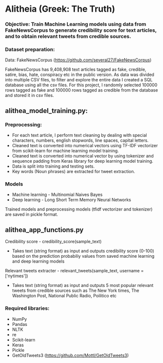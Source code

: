 # Alitheia (Greek: The Truth)

### Objective: Train Machine Learning models using data from FakeNewsCorpus to generate credibility score for text articles, and to obtain relevant tweets from credible sources. 

### Dataset preparation:

Data: FakeNewsCorpus (https://github.com/several27/FakeNewsCorpus)

FakeNewsCorpus has 9,408,908 text articles tagged as fake, credible, satire, bias, hate, conspiracy etc in the public version. As data was divided into multiple CSV files, to filter and explore the entire data I created a SQL database using all the csv files. For this project, I randomly selected 100000 rows tagged as fake and 100000 rows tagged as credible from the database and stored it in csv files.

## alithea_model_training.py:

### Preprocessing:

- For each text article, I perform text cleaning by dealing with special characters, numbers, english stopwords, line spaces, capital letters. 
- Cleaned text is converted into numerical vectors using TF-IDF vectorizer from scikit-learn for machine learning model training. 
- Cleaned text is converted into numerical vector by using tokenizer and sequence padding from Keras library for deep learning model training.
- Data is split into training and testing sets.
- Key words (Noun phrases) are extracted for tweet extraction.

### Models

- Machine learning - Multinomial Naives Bayes
- Deep learning - Long Short Term Memory Neural Networks

Trained models and preprocessing models (tfidf vectorizer and tokenizer) are saved in pickle format.

## alithea_app_functions.py

Credibility score - credibility_score(sample_text)
- Takes text (string format) as input and outputs credibility score (0-100) based on the prediction probabiliy values from saved machine learning and deep learning models

Relevant tweets extracter - relevant_tweets(sample_text, username = ['nytimes'])
- Takes text (string format) as input and outputs 5 most popular relevant tweets from credible sources such as The New York times, The Washington Post, National Public Radio, Poilitico etc 

### Required libraries:
 - NumPy
 - Pandas
 - NLTK
 - re
 - Scikit-learn
 - Keras
 - Pickle
 - GetOldTweets3 (https://github.com/Mottl/GetOldTweets3)
 
